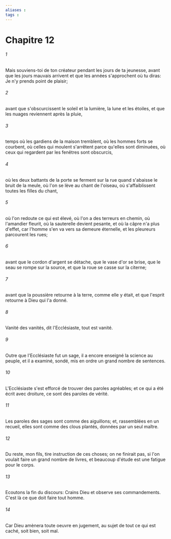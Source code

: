 ```yaml
---
aliases : 
tags : 
---
```


# Chapitre 12

###### 1
Mais souviens-toi de ton créateur pendant les jours de ta jeunesse, avant que les jours mauvais arrivent et que les années s'approchent où tu diras: Je n'y prends point de plaisir;
###### 2
avant que s'obscurcissent le soleil et la lumière, la lune et les étoiles, et que les nuages reviennent après la pluie,
###### 3
temps où les gardiens de la maison tremblent, où les hommes forts se courbent, où celles qui moulent s'arrêtent parce qu'elles sont diminuées, où ceux qui regardent par les fenêtres sont obscurcis,
###### 4
où les deux battants de la porte se ferment sur la rue quand s'abaisse le bruit de la meule, où l'on se lève au chant de l'oiseau, où s'affaiblissent toutes les filles du chant,
###### 5
où l'on redoute ce qui est élevé, où l'on a des terreurs en chemin, où l'amandier fleurit, où la sauterelle devient pesante, et où la câpre n'a plus d'effet, car l'homme s'en va vers sa demeure éternelle, et les pleureurs parcourent les rues;
###### 6
avant que le cordon d'argent se détache, que le vase d'or se brise, que le seau se rompe sur la source, et que la roue se casse sur la citerne;
###### 7
avant que la poussière retourne à la terre, comme elle y était, et que l'esprit retourne à Dieu qui l'a donné.
###### 8
Vanité des vanités, dit l'Ecclésiaste, tout est vanité.
###### 9
Outre que l'Ecclésiaste fut un sage, il a encore enseigné la science au peuple, et il a examiné, sondé, mis en ordre un grand nombre de sentences.
###### 10
L'Ecclésiaste s'est efforcé de trouver des paroles agréables; et ce qui a été écrit avec droiture, ce sont des paroles de vérité.
###### 11
Les paroles des sages sont comme des aiguillons; et, rassemblées en un recueil, elles sont comme des clous plantés, données par un seul maître.
###### 12
Du reste, mon fils, tire instruction de ces choses; on ne finirait pas, si l'on voulait faire un grand nombre de livres, et beaucoup d'étude est une fatigue pour le corps.
###### 13
Ecoutons la fin du discours: Crains Dieu et observe ses commandements. C'est là ce que doit faire tout homme.
###### 14
Car Dieu amènera toute oeuvre en jugement, au sujet de tout ce qui est caché, soit bien, soit mal.
